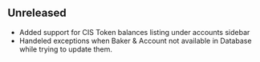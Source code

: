 ## Unreleased
- Added support for CIS Token balances listing under accounts sidebar
- Handeled exceptions when Baker & Account not available in Database while trying to update them.